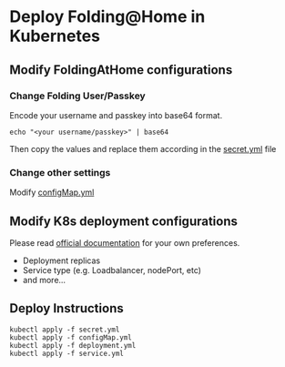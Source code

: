 # Deploy Folding@Home in Kubernetes

## Modify FoldingAtHome configurations
### Change Folding User/Passkey
Encode your username and passkey into base64 format.
```shell script
echo "<your username/passkey>" | base64
```
Then copy the values and replace them according in the [secret.yml](secret.yml) file

### Change other settings
Modify [configMap.yml](configMap.yml)

## Modify K8s deployment configurations
Please read [official documentation](https://kubernetes.io/docs/home/) for your own preferences.
* Deployment replicas
* Service type (e.g. Loadbalancer, nodePort, etc)
* and more...

## Deploy Instructions
```shell script
kubectl apply -f secret.yml
kubectl apply -f configMap.yml
kubectl apply -f deployment.yml
kubectl apply -f service.yml
```